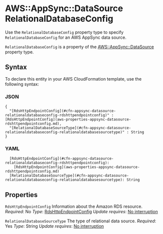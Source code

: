 # AWS::AppSync::DataSource RelationalDatabaseConfig<a name="aws-properties-appsync-datasource-relationaldatabaseconfig"></a>

Use the `RelationalDatabaseConfig` property type to specify `RelationalDatabaseConfig` for an AWS AppSync data source\.

 `RelationalDatabaseConfig` is a property of the [AWS::AppSync::DataSource](https://docs.aws.amazon.com/AWSCloudFormation/latest/UserGuide/aws-resource-appsync-datasource.html) property type\.

## Syntax<a name="aws-properties-appsync-datasource-relationaldatabaseconfig-syntax"></a>

To declare this entity in your AWS CloudFormation template, use the following syntax:

### JSON<a name="aws-properties-appsync-datasource-relationaldatabaseconfig-syntax.json"></a>

```
{
  "[RdsHttpEndpointConfig](#cfn-appsync-datasource-relationaldatabaseconfig-rdshttpendpointconfig)" : [RdsHttpEndpointConfig](aws-properties-appsync-datasource-rdshttpendpointconfig.md),
  "[RelationalDatabaseSourceType](#cfn-appsync-datasource-relationaldatabaseconfig-relationaldatabasesourcetype)" : String
}
```

### YAML<a name="aws-properties-appsync-datasource-relationaldatabaseconfig-syntax.yaml"></a>

```
  [RdsHttpEndpointConfig](#cfn-appsync-datasource-relationaldatabaseconfig-rdshttpendpointconfig):
    [RdsHttpEndpointConfig](aws-properties-appsync-datasource-rdshttpendpointconfig.md)
  [RelationalDatabaseSourceType](#cfn-appsync-datasource-relationaldatabaseconfig-relationaldatabasesourcetype): String
```

## Properties<a name="aws-properties-appsync-datasource-relationaldatabaseconfig-properties"></a>

`RdsHttpEndpointConfig`  <a name="cfn-appsync-datasource-relationaldatabaseconfig-rdshttpendpointconfig"></a>
Information about the Amazon RDS resource\.
*Required*: No
*Type*: [RdsHttpEndpointConfig](aws-properties-appsync-datasource-rdshttpendpointconfig.md)
*Update requires*: [No interruption](https://docs.aws.amazon.com/AWSCloudFormation/latest/UserGuide/using-cfn-updating-stacks-update-behaviors.html#update-no-interrupt)

`RelationalDatabaseSourceType`  <a name="cfn-appsync-datasource-relationaldatabaseconfig-relationaldatabasesourcetype"></a>
The type of relational data source\.
*Required*: Yes
*Type*: String
*Update requires*: [No interruption](https://docs.aws.amazon.com/AWSCloudFormation/latest/UserGuide/using-cfn-updating-stacks-update-behaviors.html#update-no-interrupt)
